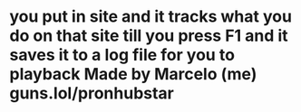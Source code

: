# you put in site and it tracks what you do on that site till you press F1 and it saves it to a log file for you to playback Made by Marcelo (me) guns.lol/pronhubstar
